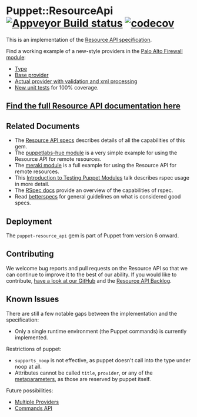 # Puppet::ResourceApi [![Appveyor Build status](https://ci.appveyor.com/api/projects/status/8o9s1ax0hs8lm5fd/branch/main?svg=true)](https://ci.appveyor.com/project/puppetlabs/puppet-resource-api/branch/main) [![codecov](https://codecov.io/gh/puppetlabs/puppet-resource_api/branch/main/graph/badge.svg)](https://codecov.io/gh/puppetlabs/puppet-resource_api)

This is an implementation of the [Resource API specification](https://github.com/puppetlabs/puppet-specifications/blob/master/language/resource-api/README.md).

Find a working example of a new-style providers in the [Palo Alto Firewall module](https://github.com/puppetlabs/puppetlabs-panos/):
* [Type](https://github.com/puppetlabs/puppetlabs-panos/blob/main/lib/puppet/type/panos_address.rb)
* [Base provider](https://github.com/puppetlabs/puppetlabs-panos/blob/main/lib/puppet/provider/panos_provider.rb)
* [Actual provider with validation and xml processing](https://github.com/puppetlabs/puppetlabs-panos/blob/main/lib/puppet/provider/panos_address/panos_address.rb)
* [New unit tests](https://github.com/puppetlabs/puppetlabs-panos/blob/main/spec/unit/puppet/provider/panos_provider_spec.rb) for 100% coverage.

## [Find the full Resource API documentation here](https://puppet.com/docs/puppet/latest/custom_resources.html)

## Related Documents

* The [Resource API specs](https://github.com/puppetlabs/puppet-specifications/blob/master/language/resource-api/README.md) describes details of all the capabilities of this gem.
* The [puppetlabs-hue module](https://github.com/puppetlabs/puppetlabs-hue) is a very simple example for using the Resource API for remote resources.
* The [meraki module](https://github.com/meraki/puppet-module) is a full example for using the Resource API for remote resources.
* This [Introduction to Testing Puppet Modules](https://www.youtube.com/watch?v=GgNrxLfoDF8) talk describes rspec usage in more detail.
* The [RSpec docs](https://rspec.info/documentation/) provide an overview of the capabilities of rspec.
* Read [betterspecs](http://www.betterspecs.org/) for general guidelines on what is considered good specs.


## Deployment

The `puppet-resource_api` gem is part of Puppet from version 6 onward.


## Contributing
We welcome bug reports and pull requests on the Resource API so that we can continue to improve it to the best of our ability. If you would like to contribute, [have a look at our GitHub](https://github.com/puppetlabs/puppet-resource_api) and the [Resource API Backlog](https://github.com/puppetlabs/puppet-resource_api/projects/1).


## Known Issues

There are still a few notable gaps between the implementation and the specification:
* Only a single runtime environment (the Puppet commands) is currently implemented.

Restrictions of puppet:
* `supports_noop` is not effective, as puppet doesn't call into the type under noop at all.
* Attributes cannot be called `title`, `provider`, or any of the [metaparameters](https://puppet.com/docs/puppet/5.5/metaparameter.html), as those are reserved by puppet itself.

Future possibilities:
* [Multiple Providers](https://tickets.puppetlabs.com/browse/PDK-530)
* [Commands API](https://tickets.puppetlabs.com/browse/PDK-847)
